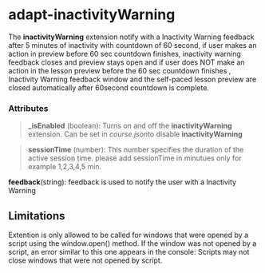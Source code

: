 # adapt-inactivityWarning

The **inactivityWarning** extension notify with a Inactivity Warning feedback after 5 minutes of inactivity with countdown of 60 second, if user makes an action in preview before 60 sec countdown finishes, inactivity warning feedback closes and preview stays open and if user does NOT make an action in the lesson preview before the 60 sec countdown finishes , Inactivity Warning feedback window and the self-paced lesson preview are closed automatically after 60second countdown is complete.

### Attributes

>**_isEnabled** (boolean):  Turns on and off the **inactivityWarning** extension. Can be set in *course.json*to disable **inactivityWarning**
  
>**sessionTime** (number):  This number specifies the duration of the active session time. please add sessionTime in minutues only for example 1,2,3,4,5 min.  

**feedback**(string): feedback is used to notify the user with a Inactivity Warning

## Limitations

 Extention is only allowed to be called for windows that were opened by a script using the window.open() method. If the window was not opened by a script, an error similar to this one appears in the console: Scripts may not close windows that were not opened by script.


